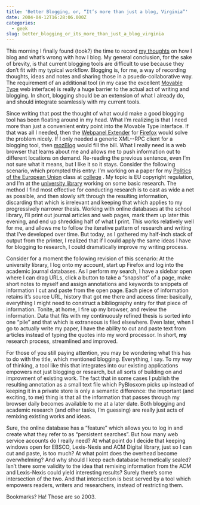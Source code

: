 ```yaml
---
title: 'Better Blogging, or, “It’s more than just a blog, Virginia”'
date: 2004-04-12T16:28:06.000Z
categories:
  - geek
slug: better_blogging_or_its_more_than_just_a_blog_virginia
---
```

This morning I finally found (took?) the time to record [my thoughts][1]  on how I blog and what’s wrong with how I blog. My general conclusion, for the sake of brevity, is that current blogging tools are difficult to use because they don’t fit with my typical workflow. Blogging is, for me, a way of recording thoughts, ideas and notes and sharing those in a psuedo-collaborative way. The requirement of an additional tool (in my case the excellent [Movable Type][2]  web interface) is really a huge barrier to the actual act of writing and blogging. In short, blogging should be an extension of what I already do, and should integrate seamlessly with my current tools.

Since writing that post the thought of what would make a good blogging tool has been floating around in my head. What I’m realizing is that I need more than just a convenient entry point into the Movable Type interface. If that was all I needed, then the [Webpanel Extender][3]  for [Firefox][4]  would solve the problem nicely. If I only needed a generic XML--RPC client for a blogging tool, then [mozBlog][5]  would fill the bill. What I really need is a web browser that learns about me and allows me to push information out to different locations on demand. Re-reading the previous sentence, even I’m not sure what it means, but I like it so it stays. Consider the following scenario, which prompted this entry: I’m working on a paper for my [Politics of the European Union][6]  class at [college][7] . My topic is EU copyright regulation, and I’m at the [university library][8]  working on some basic research. The method I find most effective for conducting research is to cast as wide a net as possible, and then slowly sift through the resulting information, discarding that which is irrelevant and keeping that which applies to my progressively narrower thesis. Working with online databases at the school library, I’ll print out journal articles and web pages, mark them up later this evening, and end up shredding half of what I print. This works relatively well for me, and allows me to follow the iterative pattern of research and writing that I’ve developed over time. But today, as I gathered my half-inch stack of output from the printer, I realized that if I could apply the same ideas I have for blogging to research, I could dramatically improve my writing process.

Consider for a moment the following revision of this scenario: At the university library, I log onto my account, start up Firefox and log into the academic journal databases. As I perform my search, I have a sidebar open where I can drag URLs, click a button to take a “snapshot” of a page, make short notes to myself and assign annotations and keywords to snippets of information I cut and paste from the open page. Each piece of information retains it’s source URL, history that got me there and access time: basically, everything I might need to construct a bibliography entry for that piece of information. Tonite, at home, I fire up my browser, and review the information. Data that fits with my continuously refined thesis is sorted into one “pile” and that which is extraneous is filed elsewhere. Even later, when I go to actually write my paper, I have the ability to cut and paste text from articles instead of typing the quotes into my word processor. In short, **my** research process, streamlined and improved.

For those of you still paying attention, you may be wondering what this has to do with the title, which mentioned blogging. Everything, I say. To my way of thinking, a tool like this that integrates into our existing applications empowers not just blogging or research, but all sorts of building on and improvment of existing work. The fact that in some cases I publish the resulting annotation as a small text file which PyBlosxom picks up instead of keeping it in a private store is only a semantic difference: the important (and exciting, to me) thing is that all the information that passes through my browser daily becomes available to me at a later date. Both blogging and academic research (and other tasks, I’m guessing) are really just acts of remixing existing works and ideas.

Sure, the online database has a “feature” which allows you to log in and create what they refer to as “persistent searches”. But how many web service accounts do I really need? At what point do I decide that keeping windows open for EBSCO, Lexis-Nexis and ACM Digital library, just so I can cut and paste, is too much? At what point does the overhead become overwhelming? And why should I keep each database hermetically sealed? Isn’t there some validity to the idea that remixing information from the ACM and Lexis-Nexis could yield interesting results? Surely there’s some intersection of the two. And that intersection is best served by a tool which empowers readers, writers and researchers, instead of restricting them.

Bookmarks? Ha! Those are so 2003.



 [1]: http://www.yergler.net/averages/archives/2004/04/12/blogging_is_hard
 [2]: http://movabletype.org
 [3]: http://extensionroom.mozdev.org/more-info/webpanelenhancer
 [4]: http://mozilla.org/products/firefox/
 [5]: http://extensionroom.mozdev.org/more-info/mozblog
 [6]: http://www.ipfw.edu/pols/SYLLABI/041/Y350ORTS.htm
 [7]: http://www.ipfw.edu
 [8]: http://www.lib.ipfw.edu/
